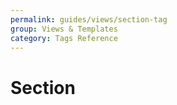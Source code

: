 ```yaml
---
permalink: guides/views/section-tag
group: Views & Templates
category: Tags Reference
---
```


# Section
